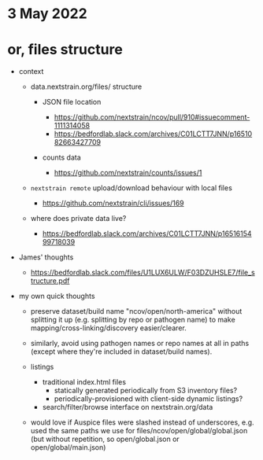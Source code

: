 # 3 May 2022
# or, files structure

- context
  - data.nextstrain.org/files/ structure
    - JSON file location
      - https://github.com/nextstrain/ncov/pull/910#issuecomment-1111314058
      - https://bedfordlab.slack.com/archives/C01LCTT7JNN/p1651082663427709

    - counts data
      - https://github.com/nextstrain/counts/issues/1

  - `nextstrain remote` upload/download behaviour with local files
    - https://github.com/nextstrain/cli/issues/169

  - where does private data live?
    - https://bedfordlab.slack.com/archives/C01LCTT7JNN/p1651615499718039

- James' thoughts
  - <https://bedfordlab.slack.com/files/U1LUX6ULW/F03DZUHSLE7/file_structure.pdf>

- my own quick thoughts
  - preserve dataset/build name "ncov/open/north-america" without splitting it
    up (e.g. splitting by repo or pathogen name) to make
    mapping/cross-linking/discovery easier/clearer.

  - similarly, avoid using pathogen names or repo names at all in paths (except
    where they're included in dataset/build names).

  - listings
    - traditional index.html files
      - statically generated periodically from S3 inventory files?
      - periodically-provisioned with client-side dynamic listings?
    - search/filter/browse interface on nextstrain.org/data

  - would love if Auspice files were slashed instead of underscores, e.g. used
    the same paths we use for files/ncov/open/global/global.json (but without
    repetition, so open/global.json or open/global/main.json)
